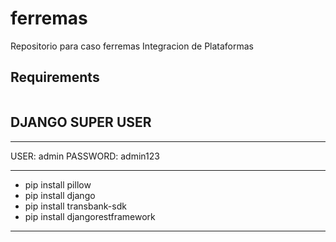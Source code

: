 # ferremas
Repositorio para caso ferremas Integracion de Plataformas

## Requirements

``` pip install -r requirements.txt
```

## DJANGO SUPER USER
-----------------------------

USER: admin
PASSWORD: admin123

----------------------------------

- pip install pillow
- pip install django
- pip install transbank-sdk
- pip install djangorestframework

----------------------------------
